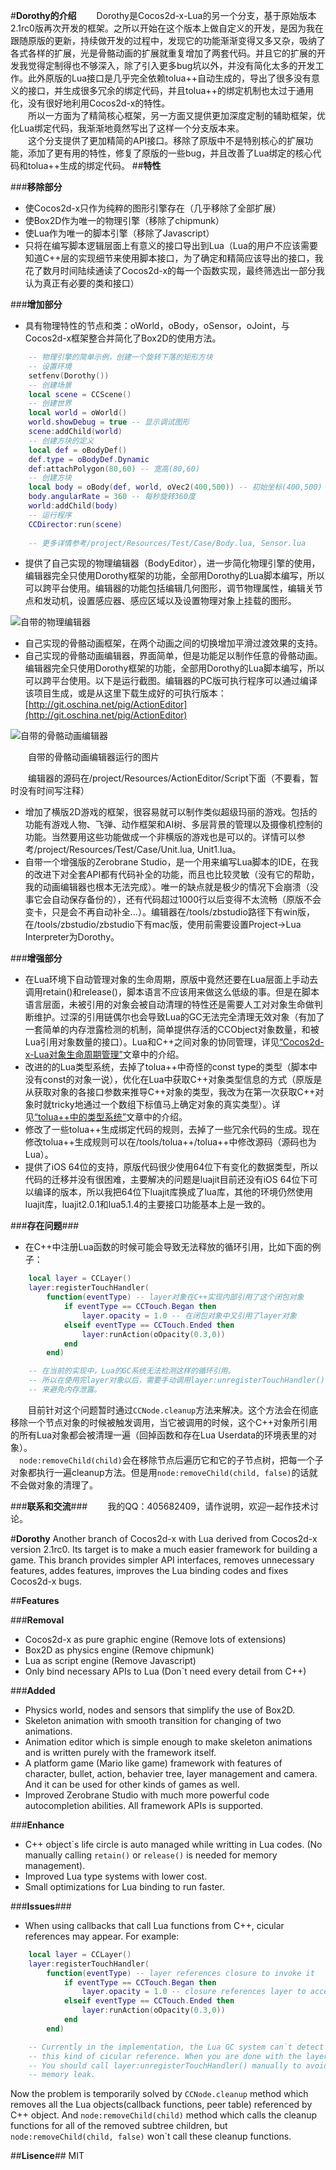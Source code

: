 #**Dorothy的介绍**
&emsp;&emsp;Dorothy是Cocos2d-x-Lua的另一个分支，基于原始版本2.1rc0版再次开发的框架。之所以开始在这个版本上做自定义的开发，是因为我在跟随原版的更新，持续做开发的过程中，发现它的功能渐渐变得又多又杂，吸纳了各式各样的扩展，光是骨骼动画的扩展就重复增加了两套代码。并且它的扩展的开发我觉得定制得也不够深入，除了引入更多bug坑以外，并没有简化太多的开发工作。此外原版的Lua接口是几乎完全依赖tolua++自动生成的，导出了很多没有意义的接口，并生成很多冗余的绑定代码，并且tolua++的绑定机制也太过于通用化，没有很好地利用Cocos2d-x的特性。  
&emsp;&emsp;所以一方面为了精简核心框架，另一方面又提供更加深度定制的辅助框架，优化Lua绑定代码，我渐渐地竟然写出了这样一个分支版本来。  
&emsp;&emsp;这个分支提供了更加精简的API接口。移除了原版中不是特别核心的扩展功能，添加了更有用的特性，修复了原版的一些bug，并且改善了Lua绑定的核心代码和tolua++生成的绑定代码。
##**特性**

###**移除部分**
* 使Cocos2d-x只作为纯粹的图形引擎存在（几乎移除了全部扩展）
* 使Box2D作为唯一的物理引擎（移除了chipmunk）
* 使Lua作为唯一的脚本引擎（移除了Javascript）
* 只将在编写脚本逻辑层面上有意义的接口导出到Lua（Lua的用户不应该需要知道C++层的实现细节来使用脚本接口，为了确定和精简应该导出的接口，我花了数月时间陆续通读了Cocos2d-x的每一个函数实现，最终筛选出一部分我认为真正有必要的类和接口）

###**增加部分**
* 具有物理特性的节点和类：oWorld，oBody，oSensor，oJoint，与Cocos2d-x框架整合并简化了Box2D的使用方法。
```lua
	-- 物理引擎的简单示例，创建一个旋转下落的矩形方块
	-- 设置环境
	setfenv(Dorothy())
	-- 创建场景
	local scene = CCScene()
	-- 创建世界
	local world = oWorld()
	world.showDebug = true -- 显示调试图形
	scene:addChild(world)
	-- 创建方块的定义
	local def = oBodyDef()
	def.type = oBodyDef.Dynamic
	def:attachPolygon(80,60) -- 宽高(80,60)
	-- 创建方块
	local body = oBody(def, world, oVec2(400,500)) -- 初始坐标(400,500)
	body.angularRate = 360 -- 每秒旋转360度
	world:addChild(body)
	-- 运行程序
	CCDirector:run(scene)
    
    -- 更多详情参考/project/Resources/Test/Case/Body.lua, Sensor.lua
```
* 提供了自己实现的物理编辑器（BodyEditor），进一步简化物理引擎的使用，编辑器完全只使用Dorothy框架的功能，全部用Dorothy的Lua脚本编写，所以可以跨平台使用。编辑器的功能包括编辑几何图形，调节物理属性，编辑关节点和发动机，设置感应器、感应区域以及设置物理对象上挂载的图形。

![自带的物理编辑器](http://www.luvfight.me/content/images/2015/1/bodyEditor.gif)  

* 自己实现的骨骼动画框架，在两个动画之间的切换增加平滑过渡效果的支持。
* 自己实现的骨骼动画编辑器，界面简单，但是功能足以制作任意的骨骼动画。编辑器完全只使用Dorothy框架的功能，全部用Dorothy的Lua脚本编写，所以可以跨平台使用。以下是运行截图。编辑器的PC版可执行程序可以通过编译该项目生成，或是从这里下载生成好的可执行版本：[http://git.oschina.net/pig/ActionEditor](http://git.oschina.net/pig/ActionEditor)  

![自带的骨骼动画编辑器](http://www.luvfight.me/content/images/2015/1/actionEdit.gif)  

&emsp;&emsp;自带的骨骼动画编辑器运行的图片

&emsp;&emsp;编辑器的源码在/project/Resources/ActionEditor/Script下面（不要看，暂时没有时间写注释）

* 增加了横版2D游戏的框架，很容易就可以制作类似超级玛丽的游戏。包括的功能有游戏人物、飞弹、动作框架和AI树、多层背景的管理以及摄像机控制的功能。当然要用这些功能做成一个非横版的游戏也是可以的。详情可以参考/project/Resources/Test/Case/Unit.lua, Unit1.lua。
* 自带一个增强版的Zerobrane Studio，是一个用来编写Lua脚本的IDE，在我的改进下对全套API都有代码补全的功能，而且也比较灵敏（没有它的帮助，我的动画编辑器也根本无法完成）。唯一的缺点就是极少的情况下会崩溃（没事它会自动保存备份的），还有代码超过1000行以后变得不太流畅（原版不会变卡，只是会不再自动补全...）。编辑器在/tools/zbstudio路径下有win版，在/tools/zbstudio/zbstudio下有mac版，使用前需要设置Project->Lua Interpreter为Dorothy。

###**增强部分**
* 在Lua环境下自动管理对象的生命周期，原版中竟然还要在Lua层面上手动去调用retain()和release()，脚本语言不应该用来做这么低级的事。但是在脚本语言层面，未被引用的对象会被自动清理的特性还是需要人工对对象生命做判断维护。过深的引用链偶尔也会导致Lua的GC无法完全清理无效对象（有加了一套简单的内存泄露检测的机制，简单提供存活的CCObject对象数量，和被Lua引用对象数量的接口）。Lua和C++之间对象的协同管理，详见[“Cocos2d-x-Lua对象生命周期管理”](http://www.luvfight.me/lua-cpp-object-life-time/)文章中的介绍。
* 改进的的Lua类型系统，去掉了tolua++中奇怪的const type的类型（脚本中没有const的对象一说），优化在Lua中获取C++对象类型信息的方式（原版是从获取对象的各接口参数来推导C++对象的类型，我改为在第一次获取C++对象时就tricky地通过一个数组下标值马上确定对象的真实类型）。详见[“tolua++中的类型系统”](http://www.luvfight.me/tolua-type-system/)文章中的介绍。
* 修改了一些tolua++生成绑定代码的规则，去掉了一些冗余代码的生成。现在修改tolua++生成规则可以在/tools/tolua++/tolua++中修改源码（源码也为Lua）。
* 提供了iOS 64位的支持，原版代码很少使用64位下有变化的数据类型，所以代码的迁移并没有很困难，主要解决的问题是luajit目前还没有iOS 64位下可以编译的版本，所以我把64位下luajit库换成了lua库，其他的环境仍然使用luajit库，luajit2.0.1和lua5.1.4的主要接口功能基本上是一致的。

###**存在问题**###
* 在C++中注册Lua函数的时候可能会导致无法释放的循环引用，比如下面的例子：

```lua
	local layer = CCLayer()
    layer:registerTouchHandler(
    	function(eventType) -- layer对象在C++实现内部引用了这个闭包对象
    		if eventType == CCTouch.Began then
    			layer.opacity = 1.0 -- 在闭包对象中又引用了layer对象
    		elseif eventType == CCTouch.Ended then
    			layer:runAction(oOpacity(0.3,0))
    		end
	    end)

	-- 在当前的实现中，Lua的GC系统无法检测这样的循环引用。
	-- 所以在使用完layer对象以后，需要手动调用layer:unregisterTouchHandler()
    -- 来避免内存泄露。
``` 

&emsp;&emsp;目前针对这个问题暂时通过`CCNode.cleanup`方法来解决。这个方法会在彻底移除一个节点对象的时候被触发调用，当它被调用的时候，这个C++对象所引用的所有Lua对象都会被清理一遍（回掉函数和存在Lua Userdata的环境表里的对象）。  
&emsp;`node:removeChild(child)`会在移除节点后遍历它和它的子节点树，把每一个子对象都执行一遍cleanup方法。但是用`node:removeChild(child, false)`的话就不会做对象的清理了。

###**联系和交流**###
&emsp;&emsp;我的QQ：405682409，请作说明，欢迎一起作技术讨论。

#**Dorothy**
Another branch of Cocos2d-x with Lua derived from Cocos2d-x version 2.1rc0. Its target is to make a much easier framework for building a game. This branch provides simpler API interfaces, removes unnecessary features, addes features, improves the Lua binding codes and fixes Cocos2d-x bugs.

##**Features**

###**Removal**
* Cocos2d-x as pure graphic engine (Remove lots of extensions)
* Box2D as physics engine (Remove chipmunk)
* Lua as script engine (Remove Javascript)
* Only bind necessary APIs to Lua (Don`t need every detail from C++)

###**Added**
* Physics world, nodes and sensors that simplify the use of Box2D.
* Skeleton animation with smooth transition for changing of two animations.
* Animation editor which is simple enough to make skeleton animations and is written purely with the framework itself.
* A platform game (Mario like game) framework with features of character, bullet, action, behavier tree, layer management and camera. And it can be used for other kinds of games as well.
* Improved Zerobrane Studio with much more powerful code autocompletion abilities. All framework APIs is supported.

###**Enhance**
* C++ object\`s life circle is auto managed while writting in Lua codes. (No manually calling `retain()` or `release()` is needed for memory management).
* Improved Lua type systems with lower cost.
* Small optimizations for Lua binding to run faster.

###**Issues**###
* When using callbacks that call Lua functions from C++, cicular references may appear. For example:

```lua
	local layer = CCLayer()
    layer:registerTouchHandler(
    	function(eventType) -- layer references closure to invoke it
    		if eventType == CCTouch.Began then
    			layer.opacity = 1.0 -- closure references layer to access it
    		elseif eventType == CCTouch.Ended then
    			layer:runAction(oOpacity(0.3,0))
    		end
	    end)

	-- Currently in the implementation, the Lua GC system can`t detect 
	-- this kind of cicular reference. When you are done with the layer.
	-- You should call layer:unregisterTouchHandler() manually to avoid 
	-- memory leak.
``` 

Now the problem is temporarily solved by `CCNode.cleanup` method which removes all the Lua objects(callback functions, peer table) referenced by C++ object. And `node:removeChild(child)` method which calls the cleanup functions for all of the removed subtree children, but `node:removeChild(child, false)`
won`t call these cleanup functions.

##**Lisence**##
MIT